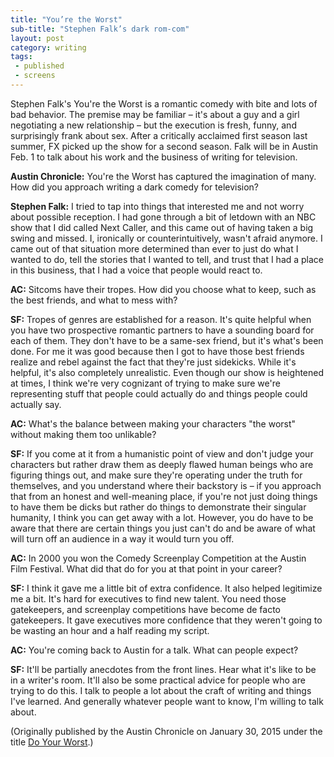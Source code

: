 ```yaml
---
title: "You’re the Worst"
sub-title: "Stephen Falk’s dark rom-com"
layout: post
category: writing
tags:
 - published
 - screens
---
```

Stephen Falk's You're the Worst is a romantic comedy with bite and lots of bad behavior. The premise may be familiar – it's about a guy and a girl negotiating a new relationship – but the execution is fresh, funny, and surprisingly frank about sex. After a critically acclaimed first season last summer, FX picked up the show for a second season. Falk will be in Austin Feb. 1 to talk about his work and the business of writing for television.

**Austin Chronicle:** You're the Worst has captured the imagination of many. How did you approach writing a dark comedy for television?

**Stephen Falk:** I tried to tap into things that interested me and not worry about possible reception. I had gone through a bit of letdown with an NBC show that I did called Next Caller, and this came out of having taken a big swing and missed. I, ironically or counterintuitively, wasn't afraid anymore. I came out of that situation more determined than ever to just do what I wanted to do, tell the stories that I wanted to tell, and trust that I had a place in this business, that I had a voice that people would react to.

**AC:** Sitcoms have their tropes. How did you choose what to keep, such as the best friends, and what to mess with?

**SF:** Tropes of genres are established for a reason. It's quite helpful when you have two prospective romantic partners to have a sounding board for each of them. They don't have to be a same-sex friend, but it's what's been done. For me it was good because then I got to have those best friends realize and rebel against the fact that they're just sidekicks. While it's helpful, it's also completely unrealistic. Even though our show is heightened at times, I think we're very cognizant of trying to make sure we're representing stuff that people could actually do and things people could actually say.

**AC:** What's the balance between making your characters "the worst" without making them too unlikable?

**SF:** If you come at it from a humanistic point of view and don't judge your characters but rather draw them as deeply flawed human beings who are figuring things out, and make sure they're operating under the truth for themselves, and you understand where their backstory is – if you approach that from an honest and well-meaning place, if you're not just doing things to have them be dicks but rather do things to demonstrate their singular humanity, I think you can get away with a lot. However, you do have to be aware that there are certain things you just can't do and be aware of what will turn off an audience in a way it would turn you off.

**AC:** In 2000 you won the Comedy Screenplay Competition at the Austin Film Festival. What did that do for you at that point in your career?

**SF:** I think it gave me a little bit of extra confidence. It also helped legitimize me a bit. It's hard for executives to find new talent. You need those gatekeepers, and screenplay competitions have become de facto gatekeepers. It gave executives more confidence that they weren't going to be wasting an hour and a half reading my script.

**AC:** You're coming back to Austin for a talk. What can people expect?

**SF:** It'll be partially anecdotes from the front lines. Hear what it's like to be in a writer's room. It'll also be some practical advice for people who are trying to do this. I talk to people a lot about the craft of writing and things I've learned. And generally whatever people want to know, I'm willing to talk about.

<!-- <a href="" target="blank">
  <img src="" alt="">
</a> -->

(Originally published by the Austin Chronicle on January 30, 2015 under the title [Do Your Worst](http://www.austinchronicle.com/screens/2015-01-30/do-your-worst/).)
